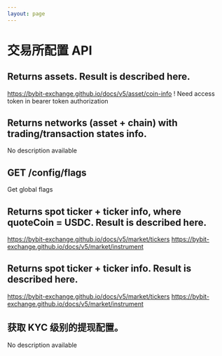 ```yaml
---
layout: page
---
```


# 交易所配置 API

<GlobalAuth />

## Returns assets. Result is described here.
https://bybit-exchange.github.io/docs/v5/asset/coin-info
! Need access token in bearer token authorization

<InteractiveExchangeconfigurationAPIEndpoint1 />

## Returns networks (asset + chain) with trading/transaction states info.
No description available

<InteractiveExchangeconfigurationAPIEndpoint2 />

## GET /config/flags
Get global flags

<InteractiveExchangeconfigurationAPIEndpoint3 />

## Returns spot ticker + ticker info, where quoteCoin = USDC. Result is described here.
https://bybit-exchange.github.io/docs/v5/market/tickers
https://bybit-exchange.github.io/docs/v5/market/instrument

<InteractiveExchangeconfigurationAPIEndpoint4 />

## Returns spot ticker + ticker info. Result is described here.
https://bybit-exchange.github.io/docs/v5/market/tickers
https://bybit-exchange.github.io/docs/v5/market/instrument

<InteractiveExchangeconfigurationAPIEndpoint5 />

## 获取 KYC 级别的提现配置。
No description available

<InteractiveExchangeconfigurationAPIEndpoint6 />

<script setup>
import InteractiveExchangeconfigurationAPIEndpoint1 from '../../.vitepress/theme/components/InteractiveExchangeconfigurationAPIEndpoint1.vue'
import InteractiveExchangeconfigurationAPIEndpoint2 from '../../.vitepress/theme/components/InteractiveExchangeconfigurationAPIEndpoint2.vue'
import InteractiveExchangeconfigurationAPIEndpoint3 from '../../.vitepress/theme/components/InteractiveExchangeconfigurationAPIEndpoint3.vue'
import InteractiveExchangeconfigurationAPIEndpoint4 from '../../.vitepress/theme/components/InteractiveExchangeconfigurationAPIEndpoint4.vue'
import InteractiveExchangeconfigurationAPIEndpoint5 from '../../.vitepress/theme/components/InteractiveExchangeconfigurationAPIEndpoint5.vue'
import InteractiveExchangeconfigurationAPIEndpoint6 from '../../.vitepress/theme/components/InteractiveExchangeconfigurationAPIEndpoint6.vue'
import GlobalAuth from '../../.vitepress/theme/components/GlobalAuth.vue'
import SimpleOutline from '../../.vitepress/theme/components/SimpleOutline.vue'
</script>

<SimpleOutline :items="[
  { text: 'Returns assets. Result is described here. https://bybit-exchange.github.io/docs/v5/asset/coin-info', anchor: '#returns-assets-result-is-described-here-httpsbybitexchangegithubiodocsv5assetcoininfo' },
  { text: 'Returns networks (asset + chain) with trading/transaction states info.', anchor: '#returns-networks-asset-chain-with-tradingtransaction-states-info' },
  { text: 'GET /config/flags', anchor: '#get-configflags' },
  { text: 'Returns spot ticker + ticker info, where quoteCoin = USDC. Result is described here.', anchor: '#returns-spot-ticker-ticker-info-where-quotecoin-usdc-result-is-described-here' },
  { text: 'Returns spot ticker + ticker info. Result is described here.', anchor: '#returns-spot-ticker-ticker-info-result-is-described-here' },
  { text: 'Get withdrawal configuration for KYC levels.', anchor: '#get-withdrawal-configuration-for-kyc-levels' }
]" />
